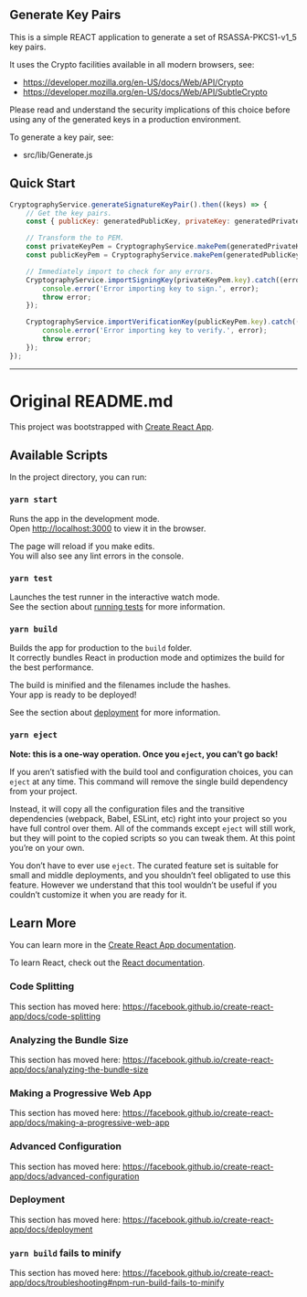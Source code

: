 ## Generate Key Pairs

This is a simple REACT application to generate a set of RSASSA-PKCS1-v1_5 key pairs.

It uses the Crypto facilities available in all modern browsers, see:

* https://developer.mozilla.org/en-US/docs/Web/API/Crypto
* https://developer.mozilla.org/en-US/docs/Web/API/SubtleCrypto

Please read and understand the security implications of this choice before using any of the generated keys in a 
production environment.

To generate a key pair, see:

* src/lib/Generate.js

## Quick Start

```javascript
CryptographyService.generateSignatureKeyPair().then((keys) => {
    // Get the key pairs.
    const { publicKey: generatedPublicKey, privateKey: generatedPrivateKey } = keys;

    // Transform the to PEM.
    const privateKeyPem = CryptographyService.makePem(generatedPrivateKey);
    const publicKeyPem = CryptographyService.makePem(generatedPublicKey, 'PUBLIC KEY');

    // Immediately import to check for any errors.
    CryptographyService.importSigningKey(privateKeyPem.key).catch((error) => {
        console.error('Error importing key to sign.', error);
        throw error;
    });

    CryptographyService.importVerificationKey(publicKeyPem.key).catch((error) => {
        console.error('Error importing key to verify.', error);
        throw error;
    });
});
```

---

# Original README.md

This project was bootstrapped with [Create React App](https://github.com/facebook/create-react-app).

## Available Scripts

In the project directory, you can run:

### `yarn start`

Runs the app in the development mode.<br />
Open [http://localhost:3000](http://localhost:3000) to view it in the browser.

The page will reload if you make edits.<br />
You will also see any lint errors in the console.

### `yarn test`

Launches the test runner in the interactive watch mode.<br />
See the section about [running tests](https://facebook.github.io/create-react-app/docs/running-tests) for more information.

### `yarn build`

Builds the app for production to the `build` folder.<br />
It correctly bundles React in production mode and optimizes the build for the best performance.

The build is minified and the filenames include the hashes.<br />
Your app is ready to be deployed!

See the section about [deployment](https://facebook.github.io/create-react-app/docs/deployment) for more information.

### `yarn eject`

**Note: this is a one-way operation. Once you `eject`, you can’t go back!**

If you aren’t satisfied with the build tool and configuration choices, you can `eject` at any time. This command will remove the single build dependency from your project.

Instead, it will copy all the configuration files and the transitive dependencies (webpack, Babel, ESLint, etc) right into your project so you have full control over them. All of the commands except `eject` will still work, but they will point to the copied scripts so you can tweak them. At this point you’re on your own.

You don’t have to ever use `eject`. The curated feature set is suitable for small and middle deployments, and you shouldn’t feel obligated to use this feature. However we understand that this tool wouldn’t be useful if you couldn’t customize it when you are ready for it.

## Learn More

You can learn more in the [Create React App documentation](https://facebook.github.io/create-react-app/docs/getting-started).

To learn React, check out the [React documentation](https://reactjs.org/).

### Code Splitting

This section has moved here: https://facebook.github.io/create-react-app/docs/code-splitting

### Analyzing the Bundle Size

This section has moved here: https://facebook.github.io/create-react-app/docs/analyzing-the-bundle-size

### Making a Progressive Web App

This section has moved here: https://facebook.github.io/create-react-app/docs/making-a-progressive-web-app

### Advanced Configuration

This section has moved here: https://facebook.github.io/create-react-app/docs/advanced-configuration

### Deployment

This section has moved here: https://facebook.github.io/create-react-app/docs/deployment

### `yarn build` fails to minify

This section has moved here: https://facebook.github.io/create-react-app/docs/troubleshooting#npm-run-build-fails-to-minify
